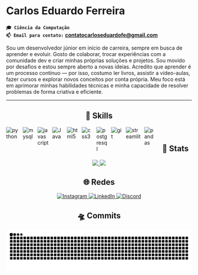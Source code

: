 # Carlos Eduardo Ferreira


**`🎓 Ciência da Computação`**  
**`📫 Email para contato:`** **contatocarloseduardofe@gmail.com** 

Sou um desenvolvedor júnior em início de carreira, sempre em busca de aprender e evoluir. Gosto de colaborar, trocar experiências com a comunidade dev e criar minhas próprias soluções e projetos. Sou movido por desafios e estou sempre aberto a novas ideias. Acredito que aprender é um processo contínuo — por isso, costumo ler livros, assistir a vídeo-aulas, fazer cursos e explorar novos conceitos por conta própria. Meu foco está em aprimorar minhas habilidades técnicas e minha capacidade de resolver problemas de forma criativa e eficiente.

---

<h2 align="center"> 🧰 Skills </h2>

<img align="left" alt="python" width="35px" style="padding-right:10px;" 
  src="https://cdn.jsdelivr.net/gh/devicons/devicon/icons/python/python-original.svg"/>
  
<img align="left" alt="mysql" width="30px" style="padding-right:10px;"
  src="https://cdn.jsdelivr.net/gh/devicons/devicon/icons/mysql/mysql-original.svg"/>
 
<img align="left" alt="javascript" width="30px" style="padding-right:10px;"
  src="https://cdn.jsdelivr.net/gh/devicons/devicon/icons/javascript/javascript-original.svg"/>
  
<img align="left" alt="Java" width="30px" style="padding-right:10px;"
  src="https://cdn.jsdelivr.net/gh/devicons/devicon/icons/java/java-original.svg"/>
  
<img align="left" alt="html5" width="30px" style="padding-right:10px;"
  src="https://cdn.jsdelivr.net/gh/devicons/devicon/icons/html5/html5-original.svg"/>
  
<img align="left" alt="css3" width="30px" style="padding-right:10px;"
  src="https://cdn.jsdelivr.net/gh/devicons/devicon/icons/css3/css3-original.svg"/>
  
<img align="left" alt="postgresql" width="30px" style="padding-right:10px;"
  src="https://cdn.jsdelivr.net/gh/devicons/devicon/icons/postgresql/postgresql-original.svg"/>
  
<img align="left" alt="git" width="30px" style="padding-right:10px;"
  src="https://cdn.jsdelivr.net/gh/devicons/devicon/icons/git/git-original.svg"/>
  
<img align="left" alt="streamlit" width="40px" style="padding-right:10px;"
  src="https://streamlit.io/images/brand/streamlit-mark-color.png"/>
  
<img align="left" alt="pandas" width="30px" style="padding-right:10px;"
  src="https://cdn.jsdelivr.net/gh/devicons/devicon/icons/pandas/pandas-original.svg"/>
  
<br />


<h2 align="center"> 🔎 Stats </h2>
<p align="center">
  <a href="https://github.com/Carloseduardo-dev">
    <img height="150em" src="https://github-readme-stats.vercel.app/api?username=Carloseduardo-dev&show_icons=true&theme=merko&count_private=true&hide_border=1" />
    <img height="150em" src="https://github-readme-stats.vercel.app/api/top-langs/?username=Carloseduardo-dev&layout=compact&theme=merko&hide_border=1" />
  </a>
</p>


<h2 align="center"> 🌐 Redes </h2>

<p align="center">
  <a href="https://www.instagram.com/im_cadu01/" target="_blank">
    <img src="https://img.shields.io/badge/Instagram-000000?style=for-the-badge&logo=instagram&logoColor=white" alt="Instagram"/>
  </a>
  <a href="https://linkedin.com/in/carlos-eduardo-ferreira-132295200" target="_blank">
    <img src="https://img.shields.io/badge/LinkedIn-000000?style=for-the-badge&logo=linkedin&logoColor=white" alt="LinkedIn"/>
  </a>
  <a href="https://discord.com/users/cadu_021" target="_blank">
    <img src="https://img.shields.io/badge/Discord-000000?style=for-the-badge&logo=discord&logoColor=white" alt="Discord"/>
  </a>
</p>


<h2 align="center"> 🛸 Commits </h2>

![snake dark](https://github.com/Carloseduardo-dev/Carloseduardo-dev/blob/output/github-snake-dark.svg)
